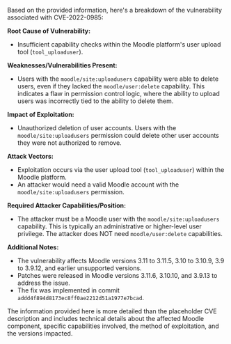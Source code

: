 Based on the provided information, here's a breakdown of the vulnerability associated with CVE-2022-0985:

**Root Cause of Vulnerability:**
- Insufficient capability checks within the Moodle platform's user upload tool (`tool_uploaduser`).

**Weaknesses/Vulnerabilities Present:**
- Users with the `moodle/site:uploadusers` capability were able to delete users, even if they lacked the `moodle/user:delete` capability. This indicates a flaw in permission control logic, where the ability to upload users was incorrectly tied to the ability to delete them.

**Impact of Exploitation:**
- Unauthorized deletion of user accounts. Users with the `moodle/site:uploadusers` permission could delete other user accounts they were not authorized to remove.

**Attack Vectors:**
- Exploitation occurs via the user upload tool (`tool_uploaduser`) within the Moodle platform.
- An attacker would need a valid Moodle account with the  `moodle/site:uploadusers` permission.

**Required Attacker Capabilities/Position:**
- The attacker must be a Moodle user with the `moodle/site:uploadusers` capability. This is typically an administrative or higher-level user privilege. The attacker does NOT need `moodle/user:delete` capabilities.

**Additional Notes:**
- The vulnerability affects Moodle versions 3.11 to 3.11.5, 3.10 to 3.10.9, 3.9 to 3.9.12, and earlier unsupported versions.
- Patches were released in Moodle versions 3.11.6, 3.10.10, and 3.9.13 to address the issue.
- The fix was implemented in commit `addd4f894d8173ec8ff0ae2212d51a1977e7bcad`.

The information provided here is more detailed than the placeholder CVE description and includes technical details about the affected Moodle component, specific capabilities involved, the method of exploitation, and the versions impacted.